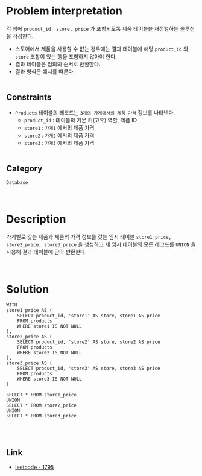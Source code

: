 # Problem interpretation
각 행에 `product_id, store, price` 가 포함되도록 제품 테이블을 재정렬하는 솔루션을 작성한다.
- 스토어에서 제품을 사용할 수 없는 경우에는 결과 테이블에 해당 `product_id` 와 `store` 조합이 있는 행을 포함하지 않아야 한다.
- 결과 테이블은 임의의 순서로 반환한다.
- 결과 형식은 예시를 따른다.
<br/><br/>

## Constraints
- `Products` 테이블의 레코드는 `3개의 가게에서의 제품 가격` 정보를 나타낸다.
    - `product_id` : 테이블의 기본 키(고유) 역할, 제품 ID
    - `store1` : `가게1` 에서의 제품 가격
    - `store2` : `가게2` 에서의 제품 가격
    - `store3` : `가게3` 에서의 제품 가격
<br/><br/>

## Category
`Database`
<br/><br/><br/>

# Description
가게별로 갖는 제품과 제품의 가격 정보를 갖는 임시 테이블 `store1_price, store2_price, store3_price` 을 생성하고 세 임시 테이블의 모든 레코드를 `UNION` 을 사용해 결과 테이블에 담아 반환한다.
<br/><br/><br/>

# Solution
```mysql
WITH
store1_price AS (
    SELECT product_id, 'store1' AS store, store1 AS price
    FROM products
    WHERE store1 IS NOT NULL
),
store2_price AS (
    SELECT product_id, 'store2' AS store, store2 AS price
    FROM products
    WHERE store2 IS NOT NULL
),
store3_price AS (
    SELECT product_id, 'store3' AS store, store3 AS price
    FROM products
    WHERE store3 IS NOT NULL
)

SELECT * FROM store1_price
UNION
SELECT * FROM store2_price
UNION
SELECT * FROM store3_price
```
<br/><br/>

## Link
- [leetcode - 1795](https://leetcode.com/problems/rearrange-products-table/description/)